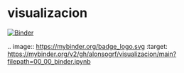 # visualizacion
[![Binder](https://mybinder.org/badge_logo.svg)](https://mybinder.org/v2/gh/alonsogrf/visualizacion/main?filepath=00_00_binder.ipynb)

.. image:: https://mybinder.org/badge_logo.svg
 :target: https://mybinder.org/v2/gh/alonsogrf/visualizacion/main?filepath=00_00_binder.ipynb
